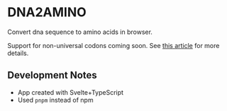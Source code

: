# DNA2AMINO

Convert dna sequence to amino acids in browser.

Support for non-universal codons coming soon.
See [this article](https://www.ncbi.nlm.nih.gov/pmc/articles/PMC3597805/) for more details.

## Development Notes

- App created with Svelte+TypeScript
- Used `pnpm` instead of npm
